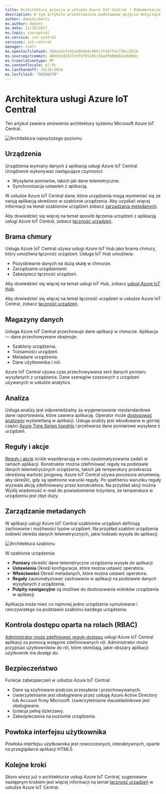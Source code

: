 ```yaml
---
title: Architektury pojęcia w usłudze Azure IoT Central | Dokumentacja firmy Microsoft
description: W tym artykule przedstawiono podstawowe pojęcia dotyczące architektury usługi Azure IoT Central
author: dominicbetts
ms.author: dobett
ms.date: 11/30/2017
ms.topic: conceptual
ms.service: iot-central
services: iot-central
manager: timlt
ms.openlocfilehash: 564ea3efe35a1054b8c905cff4b7f4c739cc9216
ms.sourcegitcommit: 48592dd2827c6f6f05455c56e8f600882adb80dc
ms.translationtype: MT
ms.contentlocale: pl-PL
ms.lasthandoff: 10/26/2018
ms.locfileid: "50156378"
---
```

# <a name="azure-iot-central-architecture"></a>Architektura usługi Azure IoT Central

Ten artykuł zawiera omówienie architektury systemu Microsoft Azure IoT Central.

![Architektura najwyższego poziomu](media/concepts-architecture/architecture.png)

## <a name="devices"></a>Urządzenia

Urządzenia wymiany danych z aplikacją usługi Azure IoT Central. Urządzenie wykonywać następujące czynności:

- Wysyłanie pomiarów, takich jak dane telemetryczne.
- Synchronizacja ustawień z aplikacją.

W usłudze Azure IoT Central dane, które urządzenia mogą wymieniać się ze swoją aplikacją określono w szablonie urządzenia. Aby uzyskać więcej informacji na temat szablonów urządzeń zobacz [zarządzania metadanych](#metadata-management).

Aby dowiedzieć się więcej na temat sposób łączenia urządzeń z aplikacją usługi Azure IoT Central, zobacz [łączność urządzeń](concepts-connectivity.md).

## <a name="cloud-gateway"></a>Brama chmury

Usługa Azure IoT Central używa usługi Azure IoT Hub jako brama chmury, który umożliwia łączność urządzeń. Usługa IoT Hub umożliwia:

- Pozyskiwanie danych na dużą skalę w chmurze.
- Zarządzanie urządzeniami.
- Zabezpiecz łączność urządzeń.

Aby dowiedzieć się więcej na temat usługi IoT Hub, zobacz [usługi Azure IoT Hub](https://docs.microsoft.com/azure/iot-hub/).

Aby dowiedzieć się więcej na temat łączność urządzeń w usłudze Azure IoT Central, zobacz [łączność urządzeń](concepts-connectivity.md).

## <a name="data-stores"></a>Magazyny danych

Usługa Azure IoT Central przechowuje dane aplikacji w chmurze. Aplikacja — dane przechowywane obejmuje:

- Szablony urządzenia.
- Tożsamości urządzeń.
- Metadane urządzenia.
- Dane użytkownika i roli.

Azure IoT Central używa czas przechowywania serii danych pomiaru wysyłanych z urządzenia. Dane szeregów czasowych z urządzeń używanych w usłudze analytics.

## <a name="analytics"></a>Analiza

Usługa analizy jest odpowiedzialny za wygenerowanie niestandardowe dane raportowania, które zawiera aplikację. Operator może [dostosować analizami](howto-create-analytics.md) wyświetlaną w aplikacji. Usługa analizy jest wbudowana w górnej części [Azure Time Series Insights](https://azure.microsoft.com/services/time-series-insights/) i przetwarza dane pomiarowe wysyłane z urządzeń.

## <a name="rules-and-actions"></a>Reguły i akcje

[Reguły i akcje](howto-create-telemetry-rules.md) ściśle współpracują w celu zautomatyzowania zadań w ramach aplikacji. Konstruktor można zdefiniować reguły na podstawie danych telemetrycznych urządzenia, takich jak temperatury przekracza określoną wartość progową. Azure IoT Central używa procesora strumienia, aby określić, gdy są spełnione warunki reguły. Po spełnieniu warunku reguły wyzwala akcję zdefiniowany przez konstruktora. Na przykład akcji można Wyślij wiadomość e-mail do powiadomienie inżyniera, że temperatura w urządzeniu jest zbyt duży.

## <a name="metadata-management"></a>Zarządzanie metadanych

W aplikacji usługi Azure IoT Central szablonów urządzeń definiują zachowanie i możliwości typów urządzeń. Na przykład szablon urządzenia lodówki określa danych telemetrycznych, jakie lodówki wysyła do aplikacji.

![Architektura szablonu](media/concepts-architecture/template_architecture.png)

W szablonie urządzenia:

- **Pomiary** określić dane telemetryczne urządzenia wysyła do aplikacji.
- **Ustawienia** Określ konfiguracje, które można ustawić operatora.
- **Właściwości** Określ metadanych, które można ustawić operatora.
- **Reguły** zautomatyzować zachowania w aplikacji na podstawie danych wysyłanych z urządzenia.
- **Pulpity nawigacyjne** są możliwe do dostosowania widoków urządzenia w aplikacji.

Aplikacja może mieć co najmniej jedno urządzenie symulowane i rzeczywistego na podstawie szablonu każdego urządzenia.

## <a name="role-based-access-control-rbac"></a>Kontrola dostępu oparta na rolach (RBAC)

[Administrator może zdefiniować reguły dostępu](howto-administer.md) usługi Azure IoT Central aplikacji za pomocą wstępnie zdefiniowanych ról. Administrator może przypisać użytkowników do ról, które określają, jakie obszary aplikacji użytkownik ma dostęp do.

## <a name="security"></a>Bezpieczeństwo

Funkcje zabezpieczeń w usłudze Azure IoT Central:

- Dane są szyfrowane podczas przesyłania i przechowywanych.
- Uwierzytelnianie jest obsługiwane przez usługę Azure Active Directory lub Account firmy Microsoft. Uwierzytelnianie dwuskładnikowe jest obsługiwane.
- Izolacja pełną dzierżawy.
- Zabezpieczenia na poziomie urządzenia.

## <a name="ui-shell"></a>Powłoka interfejsu użytkownika

Powłoka interfejsu użytkownika jest nowoczesnych, interaktywnych, oparte na przeglądarce aplikacji HTML5.

## <a name="next-steps"></a>Kolejne kroki

Skoro wiesz już o architekturze usługi Azure IoT Central, sugerowane następnym krokiem jest więcej informacji na temat [łączność urządzeń](concepts-connectivity.md) w usłudze Azure IoT Central.